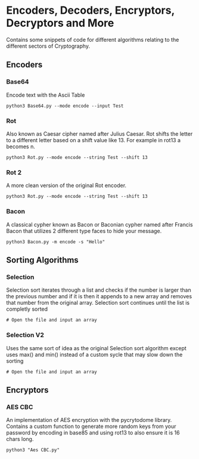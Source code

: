 # Encoders, Decoders, Encryptors, Decryptors and More
Contains some snippets of code for different algorithms relating to the different sectors of Cryptography.


## Encoders

### Base64
Encode text with the Ascii Table
```
python3 Base64.py --mode encode --input Test
```

### Rot
Also known as Caesar cipher named after Julius Caesar. Rot shifts the letter to a different letter based on a shift value like 13. For example in rot13 a becomes n.
```
python3 Rot.py --mode encode --string Test --shift 13
```

### Rot 2
A more clean version of the original Rot encoder.
```
python3 Rot.py --mode encode --string Test --shift 13
```

### Bacon
A classical cypher known as Bacon or Baconian cypher named after Francis Bacon that utilizes 2 different type faces to hide your message.
```
python3 Bacon.py -m encode -s "Hello"
```


## Sorting Algorithms

### Selection
Selection sort iterates through a list and checks if the number is larger than the previous number and if it is then it appends to a new array and removes that number from the original array. Selection sort continues until the list is completly sorted
```
# Open the file and input an array
```

### Selection V2
Uses the same sort of idea as the original Selection sort algorithm except uses max() and min() instead of a 
custom sycle that may slow down the sorting
```
# Open the file and input an array
```

## Encryptors

### AES CBC
An implementation of AES encryption with the pycrytodome library. Contains a custom function to generate more random keys from your password by encoding in base85 and using rot13 to also ensure it is 16 chars long.
```
python3 "Aes CBC.py"
```

